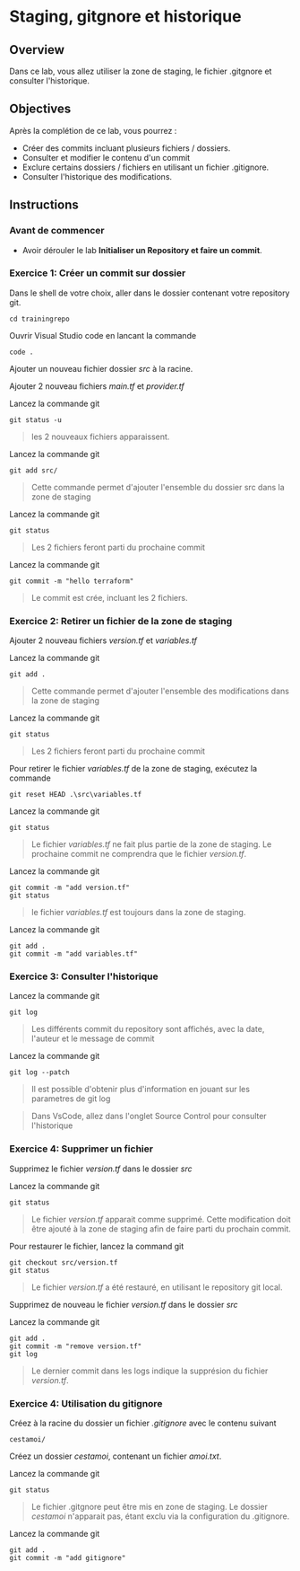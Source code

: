 # Staging, gitgnore et historique

## Overview

Dans ce lab, vous allez utiliser la zone de staging, le fichier .gitgnore et consulter l'historique.

## Objectives

Après la complétion de ce lab, vous pourrez :

-   Créer des commits incluant plusieurs fichiers / dossiers.
-   Consulter et modifier le contenu d'un commit
-   Exclure certains dossiers / fichiers en utilisant un fichier .gitignore.
-   Consulter l'historique des modifications.

## Instructions

### Avant de commencer

- Avoir dérouler le lab **Initialiser un Repository et faire un commit**.

### Exercice 1: Créer un commit sur dossier

Dans le shell de votre choix, aller dans le dossier contenant votre repository git.

```shell
cd trainingrepo
```

Ouvrir Visual Studio code en lancant la commande

```shell
code .
```

Ajouter un nouveau fichier dossier *src* à la racine.

Ajouter 2 nouveau fichiers *main.tf* et *provider.tf*

Lancez la commande git

```shell
git status -u
```

> les 2 nouveaux fichiers apparaissent.

Lancez la commande git

```shell
git add src/
```

> Cette commande permet d'ajouter l'ensemble du dossier src dans la zone de staging

Lancez la commande git

```shell
git status
```

> Les 2 fichiers feront parti du prochaine commit

Lancez la commande git

```shell
git commit -m "hello terraform"
```

> Le commit est crée, incluant les 2 fichiers.

### Exercice 2: Retirer un fichier de la zone de staging

Ajouter 2 nouveau fichiers *version.tf* et *variables.tf*

Lancez la commande git

```shell
git add .
```

> Cette commande permet d'ajouter l'ensemble des modifications dans la zone de staging

Lancez la commande git

```shell
git status
```

> Les 2 fichiers feront parti du prochaine commit

Pour retirer le fichier *variables.tf* de la zone de staging, exécutez la commande

```shell
git reset HEAD .\src\variables.tf
```

Lancez la commande git

```shell
git status
```

> Le fichier *variables.tf* ne fait plus partie de la zone de staging. Le prochaine commit ne comprendra que le fichier *version.tf*.

Lancez la commande git

```shell
git commit -m "add version.tf"
git status
```

> le fichier *variables.tf* est toujours dans la zone de staging.

Lancez la commande git

```shell
git add .
git commit -m "add variables.tf"
```

### Exercice 3: Consulter l'historique

Lancez la commande git

```shell
git log
```

> Les différents commit du repository sont affichés, avec la date, l'auteur et le message de commit

Lancez la commande git

```shell
git log --patch
```

> Il est possible d'obtenir plus d'information en jouant sur les parametres de git log

> Dans VsCode, allez dans l'onglet Source Control pour consulter l'historique

### Exercice 4: Supprimer un fichier

Supprimez le fichier *version.tf* dans le dossier *src*

Lancez la commande git

```shell
git status
```

> Le fichier *version.tf* apparait comme supprimé. Cette modification doit être ajouté à la zone de staging afin de faire parti du prochain commit.

Pour restaurer le fichier, lancez la command git

```shell
git checkout src/version.tf
git status
```

> Le fichier *version.tf* a été restauré, en utilisant le repository git local.

Supprimez de nouveau le fichier *version.tf* dans le dossier *src*

Lancez la commande git

```shell
git add .
git commit -m "remove version.tf"
git log
```

> Le dernier commit dans les logs indique la supprésion du fichier *version.tf*.

### Exercice 4: Utilisation du gitignore

Créez à la racine du dossier un fichier *.gitignore* avec le contenu suivant

```
cestamoi/
```

Créez un dossier *cestamoi*, contenant un fichier *amoi.txt*.

Lancez la commande git

```shell
git status
```

> Le fichier .gitgnore peut être mis en zone de staging. Le dossier *cestamoi* n'apparait pas, étant exclu via la configuration du .gitignore.

Lancez la commande git

```shell
git add .
git commit -m "add gitignore"
```